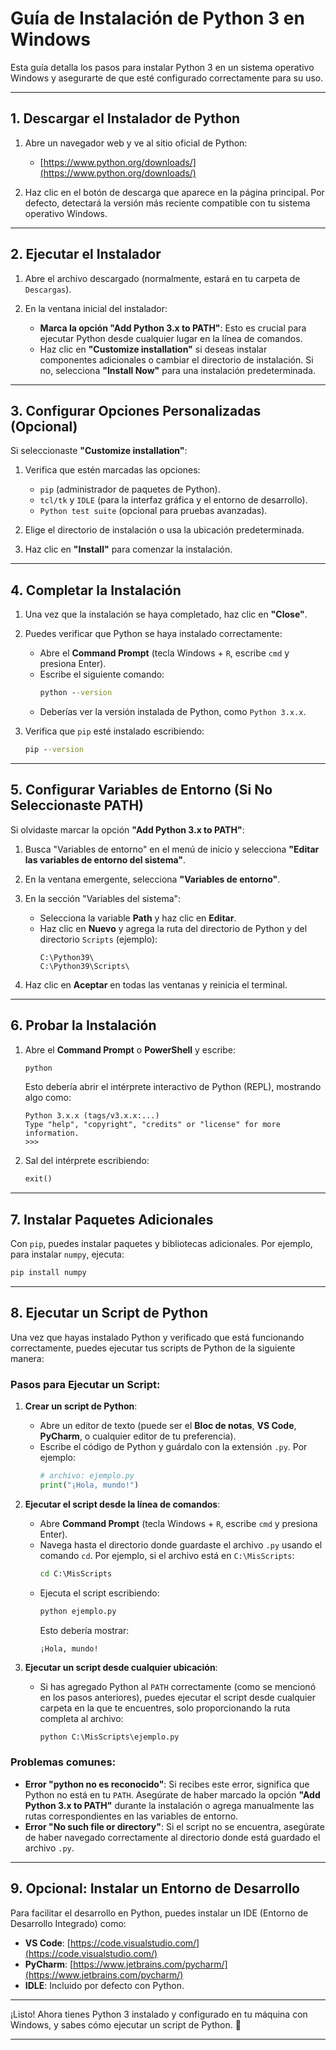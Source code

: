# Guía de Instalación de Python 3 en Windows

Esta guía detalla los pasos para instalar Python 3 en un sistema operativo Windows y asegurarte de que esté configurado correctamente para su uso.

---

## 1. **Descargar el Instalador de Python**
1. Abre un navegador web y ve al sitio oficial de Python:
   - [https://www.python.org/downloads/](https://www.python.org/downloads/)

2. Haz clic en el botón de descarga que aparece en la página principal. Por defecto, detectará la versión más reciente compatible con tu sistema operativo Windows.

---

## 2. **Ejecutar el Instalador**
1. Abre el archivo descargado (normalmente, estará en tu carpeta de `Descargas`).

2. En la ventana inicial del instalador:
   - **Marca la opción "Add Python 3.x to PATH"**: Esto es crucial para ejecutar Python desde cualquier lugar en la línea de comandos.
   - Haz clic en **"Customize installation"** si deseas instalar componentes adicionales o cambiar el directorio de instalación. Si no, selecciona **"Install Now"** para una instalación predeterminada.

---

## 3. **Configurar Opciones Personalizadas (Opcional)**
Si seleccionaste **"Customize installation"**:
1. Verifica que estén marcadas las opciones:
   - `pip` (administrador de paquetes de Python).
   - `tcl/tk` y `IDLE` (para la interfaz gráfica y el entorno de desarrollo).
   - `Python test suite` (opcional para pruebas avanzadas).
   
2. Elige el directorio de instalación o usa la ubicación predeterminada.

3. Haz clic en **"Install"** para comenzar la instalación.

---

## 4. **Completar la Instalación**
1. Una vez que la instalación se haya completado, haz clic en **"Close"**.

2. Puedes verificar que Python se haya instalado correctamente:
   - Abre el **Command Prompt** (tecla Windows + `R`, escribe `cmd` y presiona Enter).
   - Escribe el siguiente comando:
     ```cmd
     python --version
     ```
   - Deberías ver la versión instalada de Python, como `Python 3.x.x`.

3. Verifica que `pip` esté instalado escribiendo:
   ```cmd
   pip --version
   ```

---

## 5. **Configurar Variables de Entorno (Si No Seleccionaste PATH)**
Si olvidaste marcar la opción **"Add Python 3.x to PATH"**:
1. Busca "Variables de entorno" en el menú de inicio y selecciona **"Editar las variables de entorno del sistema"**.

2. En la ventana emergente, selecciona **"Variables de entorno"**.

3. En la sección "Variables del sistema":
   - Selecciona la variable **Path** y haz clic en **Editar**.
   - Haz clic en **Nuevo** y agrega la ruta del directorio de Python y del directorio `Scripts` (ejemplo):
     ```
     C:\Python39\
     C:\Python39\Scripts\
     ```

4. Haz clic en **Aceptar** en todas las ventanas y reinicia el terminal.

---

## 6. **Probar la Instalación**
1. Abre el **Command Prompt** o **PowerShell** y escribe:
   ```cmd
   python
   ```
   Esto debería abrir el intérprete interactivo de Python (REPL), mostrando algo como:
   ```
   Python 3.x.x (tags/v3.x.x:...)
   Type "help", "copyright", "credits" or "license" for more information.
   >>>
   ```

2. Sal del intérprete escribiendo:
   ```python
   exit()
   ```

---

## 7. **Instalar Paquetes Adicionales**
Con `pip`, puedes instalar paquetes y bibliotecas adicionales. Por ejemplo, para instalar `numpy`, ejecuta:
```cmd
pip install numpy
```

---

## 8. **Ejecutar un Script de Python**

Una vez que hayas instalado Python y verificado que está funcionando correctamente, puedes ejecutar tus scripts de Python de la siguiente manera:

### Pasos para Ejecutar un Script:
1. **Crear un script de Python**:
   - Abre un editor de texto (puede ser el **Bloc de notas**, **VS Code**, **PyCharm**, o cualquier editor de tu preferencia).
   - Escribe el código de Python y guárdalo con la extensión `.py`. Por ejemplo:
     ```python
     # archivo: ejemplo.py
     print("¡Hola, mundo!")
     ```

2. **Ejecutar el script desde la línea de comandos**:
   - Abre **Command Prompt** (tecla Windows + `R`, escribe `cmd` y presiona Enter).
   - Navega hasta el directorio donde guardaste el archivo `.py` usando el comando `cd`. Por ejemplo, si el archivo está en `C:\MisScripts`:
     ```cmd
     cd C:\MisScripts
     ```
   - Ejecuta el script escribiendo:
     ```cmd
     python ejemplo.py
     ```
     Esto debería mostrar:
     ```
     ¡Hola, mundo!
     ```

3. **Ejecutar un script desde cualquier ubicación**:
   - Si has agregado Python al `PATH` correctamente (como se mencionó en los pasos anteriores), puedes ejecutar el script desde cualquier carpeta en la que te encuentres, solo proporcionando la ruta completa al archivo:
     ```cmd
     python C:\MisScripts\ejemplo.py
     ```

### Problemas comunes:
- **Error "python no es reconocido"**: Si recibes este error, significa que Python no está en tu `PATH`. Asegúrate de haber marcado la opción **"Add Python 3.x to PATH"** durante la instalación o agrega manualmente las rutas correspondientes en las variables de entorno.
- **Error "No such file or directory"**: Si el script no se encuentra, asegúrate de haber navegado correctamente al directorio donde está guardado el archivo `.py`.

---

## 9. **Opcional: Instalar un Entorno de Desarrollo**
Para facilitar el desarrollo en Python, puedes instalar un IDE (Entorno de Desarrollo Integrado) como:
- **VS Code**: [https://code.visualstudio.com/](https://code.visualstudio.com/)
- **PyCharm**: [https://www.jetbrains.com/pycharm/](https://www.jetbrains.com/pycharm/)
- **IDLE**: Incluido por defecto con Python.

---

¡Listo! Ahora tienes Python 3 instalado y configurado en tu máquina con Windows, y sabes cómo ejecutar un script de Python. 🎉

--- 
